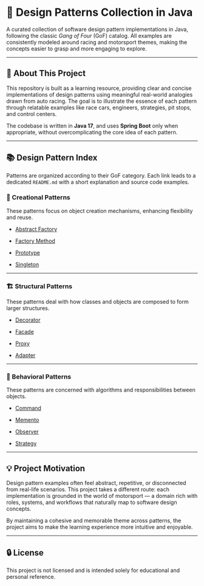# 🏁 Design Patterns Collection in Java

A curated collection of software design pattern implementations in Java, following the classic *Gang of Four* (GoF) catalog. All examples are consistently modeled around racing and motorsport themes, making the concepts easier to grasp and more engaging to explore.

---

## 🚗 About This Project

This repository is built as a learning resource, providing clear and concise implementations of design patterns using meaningful real-world analogies drawn from auto racing. The goal is to illustrate the essence of each pattern through relatable examples like race cars, engineers, strategies, pit stops, and control centers.

The codebase is written in **Java 17**, and uses **Spring Boot** only when appropriate, without overcomplicating the core idea of each pattern.

---

## 📚 Design Pattern Index

Patterns are organized according to their GoF category. Each link leads to a dedicated `README.md` with a short explanation and source code examples.

### 🎨 Creational Patterns

These patterns focus on object creation mechanisms, enhancing flexibility and reuse.

- [Abstract Factory](./src/main/java/com/diegobustos/design_patterns_collection/creational/abstractFactory/AbstractFactory.md)  
  
- [Factory Method](./src/main/java/com/diegobustos/design_patterns_collection/creational/factory/Factory.md)  
  
- [Prototype](./src/main/java/com/diegobustos/design_patterns_collection/creational/prototype/Prototype.md)  
  
- [Singleton](./src/main/java/com/diegobustos/design_patterns_collection/creational/singleton/Singleton.md)  
  
---

### 🏗️ Structural Patterns

These patterns deal with how classes and objects are composed to form larger structures.

- [Decorator](./src/main/java/com/diegobustos/design_patterns_collection/structural/decorator/Decorator.md)  
  
- [Facade](./src/main/java/com/diegobustos/design_patterns_collection/structural/facade/Facade.md)  
  
- [Proxy](./src/main/java/com/diegobustos/design_patterns_collection/structural/proxy/Proxy.md)  

- [Adapter](./src/main/java/com/diegobustos/design_patterns_collection/structural/adapter/Adapter.md)

---

### 🏃 Behavioral Patterns

These patterns are concerned with algorithms and responsibilities between objects.

- [Command](./src/main/java/com/diegobustos/design_patterns_collection/behavioral/command/Command.md)  
  
- [Memento](./src/main/java/com/diegobustos/design_patterns_collection/behavioral/memento/Memento.md)  
  
- [Observer](./src/main/java/com/diegobustos/design_patterns_collection/behavioral/observer/Observer.md)  
  
- [Strategy](./src/main/java/com/diegobustos/design_patterns_collection/behavioral/strategy/Strategy.md)  
  
---

## 💡 Project Motivation

Design pattern examples often feel abstract, repetitive, or disconnected from real-life scenarios. This project takes a different route: each implementation is grounded in the world of motorsport — a domain rich with roles, systems, and workflows that naturally map to software design concepts.

By maintaining a cohesive and memorable theme across patterns, the project aims to make the learning experience more intuitive and enjoyable.

---

## 🔒 License

This project is not licensed and is intended solely for educational and personal reference.

